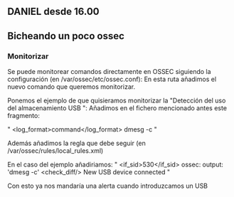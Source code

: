 ## DANIEL desde 16.00
## Bicheando un poco ossec
### Monitorizar

Se puede monitorear comandos directamente en OSSEC siguiendo la configuración (en /var/ossec/etc/ossec.conf):
En esta ruta añadimos el nuevo comando que queremos monitorizar.

Ponemos el ejemplo de que quisieramos monitorizar la "Detección del uso del almacenamiento USB ":
Añadimos en el fichero mencionado antes este fragmento:

  "<localfile>
    <log_format>command</log_format>
    <command>dmesg -c</command>
  </localfile>"
  
Además añadimos la regla que debe seguir (en /var/ossec/rules/local_rules.xml)

En el caso del ejemplo añadiriamos:
  "<rule id="140125" level="7">
    <if_sid>530</if_sid>
    <match>ossec: output: 'dmesg -c'</match>
    <check_diff/>
    <description>New USB device connected</description>
  </rule>"
  
Con esto ya nos mandaría una alerta cuando introduzcamos un USB
